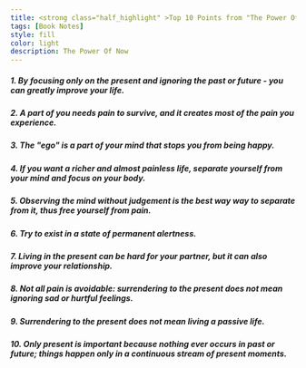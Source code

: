 ```yaml
---
title: <strong class="half_highlight" >Top 10 Points from "The Power Of Now"</strong>
tags: [Book Notes]
style: fill
color: light
description: The Power Of Now
---
```


<div class="container">
  <div class="row">
    <div class="col-sm-6 bg-light">
      <h5>1. By <span class="half_highlight4">focusing only on the present</span> and ignoring the past or future - you can greatly <span class="half_highlight4">improve your life.</span></h5>
    </div>
    <div class="col-sm-6 bg-light">
      <h5>2. A <span class="half_highlight4">part of you needs pain to survive</span>, and it creates most of the pain you experience.</h5>
    </div>
  </div>
  <div class="dropdown-divider"></div>
  <div class="row">
    <div class="col-sm-6 bg-light">
      <h5>3. The <span class="half_highlight4">"ego"</span> is a part of your mind that <span class="half_highlight4">stops you from being happy.</span></h5>
    </div>
    <div class="col-sm-6 bg-light">
      <h5>4. If you want a richer and almost <span class="half_highlight4">painless life, separate yourself from your mind</span> and focus on your body.</h5>
    </div>
	</div>
  <div class="dropdown-divider"></div>	
  <div class="row">
    <div class="col-sm-6 bg-light">
      <h5>5. <span class="half_highlight4">Observing</span> the mind <span class="half_highlight4">without judgement</span> is the best way way to separate from it, thus free yourself from pain.</h5>
    </div>
    <div class="col-sm-6 bg-light">
      <h5>6. Try to <span class="half_highlight4">exist</span> in a state of permanent <span class="half_highlight4">alertness.</span></h5>
    </div>
</div>	
 <div class="dropdown-divider"></div>	
  <div class="row">
    <div class="col-sm-6 bg-light">
      <h5>7. <span class="half_highlight4">Living in the present</span> can be hard for your partner, but it can also <span class="half_highlight4">improve your relationship.</span></h5>
    </div>
    <div class="col-sm-6 bg-light">
      <h5>8. <span class="half_highlight4">Not all pain is avoidable</span>: surrendering to the present does not mean ignoring sad or hurtful feelings.</h5>
    </div>
</div>
  <div class="dropdown-divider"></div>	
  <div class="row">
    <div class="col-sm-6 bg-light">
      <h5>9. <span class="half_highlight4">Surrendering</span> to the present <span class="half_highlight4">does not</span> mean living a passive life.</h5>
    </div>
    <div class="col-sm-6 bg-light">
      <h5>10. Only present is important because <span class="half_highlight4">nothing ever occurs in past or future; </span> things happen only in a continuous stream of present moments.</h5>
    </div>	
	</div>

  </div>